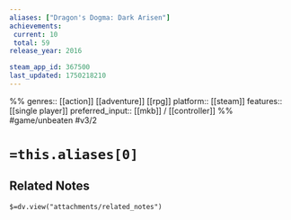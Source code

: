 ```yaml
---
aliases: ["Dragon's Dogma: Dark Arisen"]
achievements:
 current: 10
 total: 59
release_year: 2016

steam_app_id: 367500
last_updated: 1750218210
---
```

%%
genres:: [[action]] [[adventure]] [[rpg]]
platform:: [[steam]]
features:: [[single player]]
preferred_input:: [[mkb]] / [[controller]]
%%
#game/unbeaten
#v3/2

# `=this.aliases[0]`
## Related Notes
`$=dv.view("attachments/related_notes")`